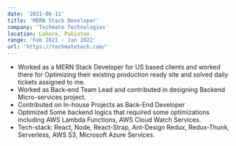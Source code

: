 ```yaml
---
date: '2021-06-11'
title: 'MERN Stack Developer'
company: 'Techmate Technologies'
location: Lahore, Pakistan
range: 'Feb 2021 - Jan 2022'
url: 'https://techmatetech.com/'
---
```


- Worked as a MERN Stack Developer for US based clients and worked there for Optimizing their existing production ready site and solved daily tickets assigned to me.
- Worked as Back-end Team Lead and contributed in designing Backend Micro-services project.
- Contributed on In-house Projects as Back-End Developer
- Optimized Some backend logics that required some optimizations including AWS Lambda Functions, AWS Cloud Watch Services.
- Tech-stack: React, Node, React-Strap, Ant-Design Redux, Redux-Thunk, Serverless, AWS S3, Microsoft Azure Services.
